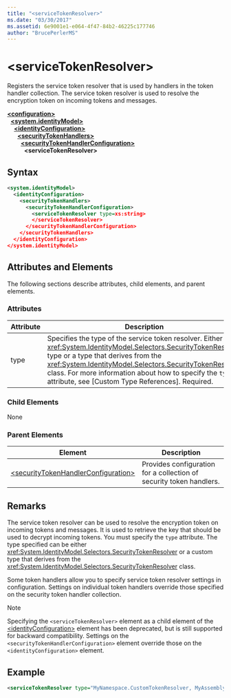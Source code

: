 ```yaml
---
title: "<serviceTokenResolver>"
ms.date: "03/30/2017"
ms.assetid: 6e9001e1-e064-4f47-84b2-46225c177746
author: "BrucePerlerMS"
---
```

# \<serviceTokenResolver>
Registers the service token resolver that is used by handlers in the token handler collection. The service token resolver is used to resolve the encryption token on incoming tokens and messages.  
  
[**\<configuration>**](../configuration-element.md)\
&nbsp;&nbsp;[**\<system.identityModel>**](system-identitymodel.md)\
&nbsp;&nbsp;&nbsp;&nbsp;[**\<identityConfiguration>**](identityconfiguration.md)\
&nbsp;&nbsp;&nbsp;&nbsp;&nbsp;&nbsp;[**\<securityTokenHandlers>**](securitytokenhandlers.md)\
&nbsp;&nbsp;&nbsp;&nbsp;&nbsp;&nbsp;&nbsp;&nbsp;[**\<securityTokenHandlerConfiguration>**](securitytokenhandlerconfiguration.md)\
&nbsp;&nbsp;&nbsp;&nbsp;&nbsp;&nbsp;&nbsp;&nbsp;&nbsp;&nbsp;**\<serviceTokenResolver>**  
  
## Syntax  
  
```xml  
<system.identityModel>  
  <identityConfiguration>  
    <securityTokenHandlers>  
      <securityTokenHandlerConfiguration>  
        <serviceTokenResolver type=xs:string>  
        </serviceTokenResolver>  
      </securityTokenHandlerConfiguration>  
    </securityTokenHandlers>  
  </identityConfiguration>  
</system.identityModel>  
```  
  
## Attributes and Elements  
 The following sections describe attributes, child elements, and parent elements.  
  
### Attributes  
  
|Attribute|Description|  
|---------------|-----------------|  
|type|Specifies the type of the service token resolver. Either the <xref:System.IdentityModel.Selectors.SecurityTokenResolver> type or a type that derives from the <xref:System.IdentityModel.Selectors.SecurityTokenResolver> class. For more information about how to specify the `type` attribute, see [Custom Type References]. Required.|  
  
### Child Elements  
 None  
  
### Parent Elements  
  
|Element|Description|  
|-------------|-----------------|  
|[\<securityTokenHandlerConfiguration>](securitytokenhandlerconfiguration.md)|Provides configuration for a collection of security token handlers.|  
  
## Remarks  
 The service token resolver can be used to resolve the encryption token on incoming tokens and messages. It is used to retrieve the key that should be used to decrypt incoming tokens. You must specify the `type` attribute. The type specified can be either <xref:System.IdentityModel.Selectors.SecurityTokenResolver> or a custom type that derives from the <xref:System.IdentityModel.Selectors.SecurityTokenResolver> class.  
  
 Some token handlers allow you to specify service token resolver settings in configuration. Settings on individual token handlers override those specified on the security token handler collection.  
  
> [!NOTE]
> Specifying the `<serviceTokenResolver>` element as a child element of the [\<identityConfiguration>](identityconfiguration.md) element has been deprecated, but is still supported for backward compatibility. Settings on the `<securityTokenHandlerConfiguration>` element override those on the `<identityConfiguration>` element.  
  
## Example  
  
```xml  
<serviceTokenResolver type="MyNamespace.CustomTokenResolver, MyAssembly" />  
```
